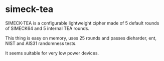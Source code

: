 # simeck-tea
SIMECK-TEA is a configurable lightweight cipher made of 5 default rounds of SIMECK64 and 5 internal TEA rounds.

This thing is easy on memory, uses 25 rounds and passes dieharder, ent, NIST and AIS31 randomness tests.

It seems suitable for very low power devices.

